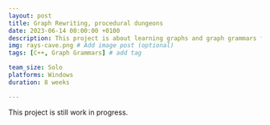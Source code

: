 ```yaml
---
layout: post
title: Graph Rewriting, procedural dungeons
date: 2023-06-14 00:00:00 +0100
description: This project is about learning graphs and graph grammars for the sake of generating procedural dungeons  # Add post description (optional)
img: rays-cave.png # Add image post (optional)
tags: [C++, Graph Grammars] # add tag

team_size: Solo
platforms: Windows
duration: 8 weeks

---
```


This project is still work in progress.



